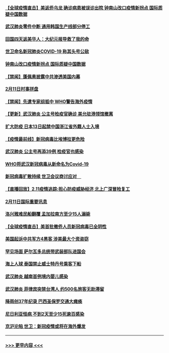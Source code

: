 #### [【全球疫情直击】美返侨乌龙 确诊病患被误诊出院 钟南山改口疫情新拐点 国际质疑中国数据](../pages/prog202/a102775378.md?t=02121755) 
#### [武汉肺炎零件中断 通用韩国生产线部分停工](../pages/prog202/a102775365.md?t=02121755) 
#### [回国四天返美华人：大纪元报导救了我的命](../pages/prog202/a102775342.md?t=02121755) 
#### [世卫命名新冠肺炎COVID-19 称其头号公敌](../pages/prog202/a102775196.md?t=02121755) 
#### [钟南山改口疫情新拐点 国际质疑中国数据](../pages/prog202/a102775178.md?t=02121755) 
#### [【禁闻】蓬佩奥披露中共渗透美国内幕](../pages/prog202/a102775129.md?t=02121755) 
#### [2月11日时事拼盘](../pages/prog202/a102775140.md?t=02121755) 
#### [【禁闻】先遣专家组抵中 WHO警告海外疫情](../pages/prog202/a102775112.md?t=02121755) 
#### [【更新】武汉肺炎 公主号检疫官确诊 美允驻港领馆撤离](../pages/prog202/a102770740.md?t=02121755) 
#### [扩大防疫 日本13日起禁中国浙江省外籍人士入境](../pages/prog202/a102775051.md?t=02121755) 
#### [【疫情最前线】新冠病毒比埃博拉更危险](../pages/prog202/a102775043.md?t=02121755) 
#### [武汉肺炎 公主号再添39例 检疫官也感染](../pages/prog202/a102775031.md?t=02121755) 
#### [WHO将武汉新冠病毒从新命名为Covid-19](../pages/prog202/a102774891.md?t=02121755) 
#### [新冠病毒扩散持续 世卫会议商讨应对　](../pages/prog202/a102774850.md?t=02121755) 
#### [【直播回放】2.11疫情追踪:担心防疫威胁经济 北上广深冒险复工](../pages/prog202/a102774741.md?t=02121755) 
#### [2月11日国际重要讯息](../pages/prog202/a102774621.md?t=02121755) 
#### [洛兴雅难民船翻覆 孟加拉南方至少15人溺毙](../pages/prog202/a102774586.md?t=02121755) 
#### [【全球疫情直击】美首批撤侨人员新冠病毒已全阴性](../pages/prog202/a102774523.md?t=02121755) 
#### [美国起诉中共军方4黑客 涉美最大个资盗窃](../pages/prog202/a102774508.md?t=02121755) 
#### [罕见场面  萨尔瓦多总统带武装部队进国会](../pages/prog202/a102774494.md?t=02121755) 
#### [海上人球 泰国禁止威士特丹号乘客下船](../pages/prog202/a102774384.md?t=02121755) 
#### [武汉肺炎 越南首例境内婴儿感染](../pages/prog202/a102774365.md?t=02121755) 
#### [武汉肺炎 菲律宾突禁台湾人 约500名旅客无助滞留](../pages/prog202/a102774288.md?t=02121755) 
#### [降雨创37年纪录 巴西圣保罗交通大瘫痪](../pages/prog202/a102774273.md?t=02121755) 
#### [尼日利亚怪病 不到2天至少15死逾百感染](../pages/prog202/a102774260.md?t=02121755) 
#### [京沪沦陷 世卫：新冠疫情或将在海外爆发](../pages/prog202/a102774135.md?t=02121755) 

----
#### [ >>> 更早内容 <<< ](../indexes/prog202-earlier.md)
